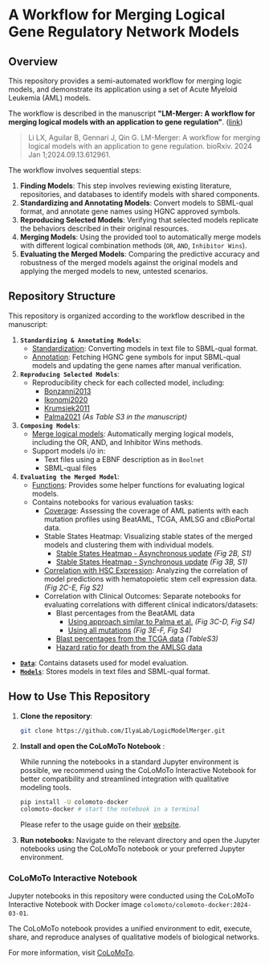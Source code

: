 # A Workflow for Merging Logical Gene Regulatory Network Models

## Overview

This repository provides a semi-automated workflow for merging logic models, and demonstrate its application using a set of Acute Myeloid Leukemia (AML) models.

The workflow is described in the manuscript **"LM-Merger: A workflow for merging logical models with an application to gene regulation"**. ([link](https://www.biorxiv.org/content/10.1101/2024.09.13.612961v3))

> Li LX, Aguilar B, Gennari J, Qin G. LM-Merger: A workflow for merging logical models with an application to gene regulation. bioRxiv. 2024 Jan 1;2024.09.13.612961.

The workflow involves sequential steps:

1. **Finding Models**: This step involves reviewing existing literature, repositories, and databases to identify models with shared components.
2. **Standardizing and Annotating Models**: Convert models to SBML-qual format, and annotate gene names using HGNC approved symbols.
3. **Reproducing Selected Models**: Verifying that selected models replicate the behaviors described in their original resources.
4. **Merging Models**: Using the provided tool to automatically merge models with different logical combination methods (`OR`, `AND`, `Inhibitor Wins`).
5. **Evaluating the Merged Models**: Comparing the predictive accuracy and robustness of the merged models against the original models and applying the merged models to new, untested scenarios.

## Repository Structure

This repository is organized according to the workflow described in the manuscript:

1. **`Standardizing & Annotating Models`**:
   - [Standardization](Standardizing%20and%20annotating%20models/Convert%20model%20in%20text%20file%20to%20SBML-qual.ipynb): Converting models in text file to SBML-qual format.
   - [Annotation](Standardizing%20and%20annotating%20models/Standardize%20gene%20names%20to%20HGNC%20symbol.ipynb): Fetching HGNC gene symbols for input SBML-qual models and updating the gene names after manual verification.
2. **`Reproducing Selected Models`**:
   - Reproducibility check for each collected model, including:
     - [Bonzanni2013](Reproducing%20selected%20models/Bonzanni2013/Bonzanni2013.ipynb)
     - [Ikonomi2020](Reproducing%20selected%20models/Ikonomi2020/Ikonomi2020.ipynb)
     - [Krumsiek2011](Reproducing%20selected%20models/Krumsiek2011/Krumsiek2011.ipynb)
     - [Palma2021](Reproducing%20selected%20models/Palma2021/Palma2021.ipynb) *(As Table S3 in the manuscript)*
3. **`Composing Models`**:
   - [Merge logical models](Composing%20models/Merge%20logical%20models.ipynb): Automatically merging logical models, including the OR, AND, and Inhibitor Wins methods.
   - Support models i/o in:
     - Text files using a EBNF description as in `Boolnet`
     - SBML-qual files
4. **`Evaluating the Merged Model`**:
   - [Functions](Evaluating%20the%20merged%20model/Helper%20functions.ipynb): Provides some helper functions for evaluating logical models.
   - Contains notebooks for various evaluation tasks:
     - [Coverage](Evaluating%20the%20merged%20model/Coverage.ipynb): Assessing the coverage of AML patients with each mutation profiles using BeatAML, TCGA, AMLSG and cBioPortal data.
     - Stable States Heatmap: Visualizing stable states of the merged models and clustering them with individual models.
       - [Stable States Heatmap - Asynchronous update](Evaluating%20the%20merged%20model/Stable%20states%20heatmap_asynchronous.ipynb) *(Fig 2B, S1)*
       - [Stable States Heatmap - Synchronous update](Evaluating%20the%20merged%20model/Stable%20states%20heatmap_synchronous.ipynb) *(Fig 3B, S1)*
     - [Correlation with HSC Expression](Evaluating%20the%20merged%20model/Correlation%20with%20HSC%20expression.ipynb): Analyzing the correlation of model predictions with hematopoietic stem cell expression data. *(Fig 2C-E, Fig S2)*
     - Correlation with Clinical Outcomes: Separate notebooks for evaluating correlations with different clinical indicators/datasets:
       - Blast percentages from the BeatAML data
         - [Using approach similar to Palma et al.](Evaluating%20the%20merged%20model/Correlation%20with%20clinical%20outcome_BeatAML_Palma%20approach.ipynb) *(Fig 3C-D, Fig S4)*
         - [Using all mutations](Evaluating%20the%20merged%20model/Correlation%20with%20clinical%20outcome_BeatAML_all%20mutation.ipynb) *(Fig 3E-F, Fig S4)*
       - [Blast percentages from the TCGA data](Evaluating%20the%20merged%20model/Correlation%20with%20clinical%20outcome_TCGA.ipynb) *(TableS3)*
       - [Hazard ratio for death from the AMLSG data](Evaluating%20the%20merged%20model/Correlation%20with%20clinical%20outcome_AMLSG.ipynb)

- [**`Data`**](Data): Contains datasets used for model evaluation.
- [**`Models`**](Models): Stores models in text files and SBML-qual format.

## How to Use This Repository

1. **Clone the repository**:

   ```bash
   git clone https://github.com/IlyaLab/LogicModelMerger.git
   ```
2. **Install and open the CoLoMoTo Notebook** :

   While running the notebooks in a standard Jupyter environment is possible, we recommend using the CoLoMoTo Interactive Notebook for better compatibility and streamlined integration with qualitative modeling tools.

   ```bash
   pip install -U colomoto-docker 
   colomoto-docker # start the notebook in a terminal
   ```

   Please refer to the usage guide on their [website](https://colomoto.github.io/colomoto-docker/).
3. **Run notebooks:**
   Navigate to the relevant directory and open the Jupyter notebooks using the CoLoMoTo notebook or your preferred Jupyter environment.

### CoLoMoTo Interactive Notebook

Jupyter notebooks in this repository were conducted using the CoLoMoTo Interactive Notebook with Docker image `colomoto/colomoto-docker:2024-03-01`.

 The CoLoMoTo notebook provides a unified environment to edit, execute, share, and reproduce analyses of qualitative models of biological networks.

For more information, visit [CoLoMoTo](http://www.colomoto.org/notebook/).
